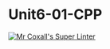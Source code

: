 # Unit6-01-CPP
[![Mr Coxall's Super Linter](https://github.com/ICS3U-Programming-MarcusW/Unit6-01-CPP/workflows/Mr%20Coxall's%20Super%20Linter/badge.svg)](https://github.com/ICS3U-Programming-MarcusW/Unit6-01-CPP/actions/)
